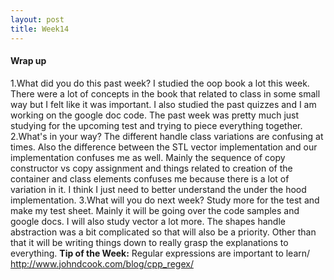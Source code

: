 ```yaml
---
layout: post
title: Week14
---
```


#### Wrap up
1.What did you do this past week?
I studied the oop book a lot this week. There were a lot of concepts in the book that related to class in some small way but I felt like it was important. I also studied the past quizzes and I am working on the google doc code. The past week was pretty much just studying for the upcoming test and trying to piece everything together.
2.What's in your way?
The different handle class variations are confusing at times. Also the difference between the STL vector implementation and our implementation confuses me as well. Mainly the sequence of copy constructor vs copy assignment and things related to creation of the container and class elements confuses me because there is a lot of variation in it. I think I just need to better understand the under the hood implementation. 
3.What will you do next week?
Study more for the test and make my test sheet. Mainly it will be going over the code samples and google docs. I will also study vector a lot more. The shapes handle abstraction was a bit complicated so that will also be a priority. Other than that it will be writing things down to really grasp the explanations to everything.
**Tip of the Week:** Regular expressions are important to learn/
<http://www.johndcook.com/blog/cpp_regex/>
